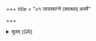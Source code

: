 +++
title = "०१ जायस्वाग्ने ऽश्वत्थाद् अस्मै"

+++
<details><summary>मूलम् (GR)</summary>

जायस्वाग्ने ऽश्वत्थाद्  
अस्मै क्षत्रायौजसे ।  
उग्र आपतिकाद् अधि  
यो वृक्षाꣳ अधिरोहति ॥ +++(Bhatt. vṛkṣāṃ)+++
</details>